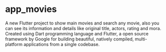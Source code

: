# app_movies

A new Flutter project to show main movies and search any movie, also you can see its information and details like original title, actors, rating and mora. Created using Dart programming language and Flutter, a open source framework by Google for building beautiful, natively compiled, multi-platform applications from a single codebase.
